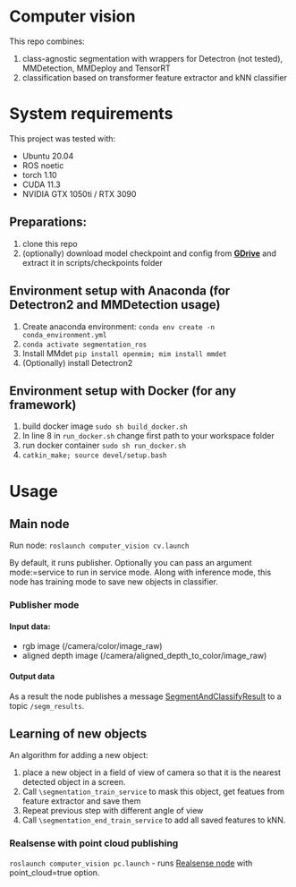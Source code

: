 # Computer vision
This repo combines: 
1. class-agnostic segmentation with wrappers for Detectron (not tested), MMDetection, MMDeploy and TensorRT
2. classification based on transformer feature extractor and kNN classifier

# System requirements

This project was tested with:
- Ubuntu 20.04
- ROS noetic
- torch 1.10
- CUDA 11.3
- NVIDIA GTX 1050ti / RTX 3090

## Preparations:
1. clone this repo
2. (optionally) download model checkpoint and config from **[GDrive](https://drive.google.com/file/d/1GHeLyvsXV3rrEWwBA5H-omxduFUOOlH7/view?usp=sharing)** and extract it in scripts/checkpoints folder

## Environment setup with Anaconda (for Detectron2 and MMDetection usage)
1. Create anaconda environment: ```conda env create -n conda_environment.yml```
2. ```conda activate segmentation_ros```
3. Install MMdet ```pip install openmim; mim install mmdet```
4. (Optionally) install Detectron2

## Environment setup with Docker (for any framework)

1. build docker image ```sudo sh build_docker.sh```
2. In line 8 in ```run_docker.sh``` change first path to your workspace folder
3. run docker container ```sudo sh run_docker.sh```
4. ```catkin_make; source devel/setup.bash```

# Usage
## Main node
Run node:
```roslaunch computer_vision cv.launch```

By default, it runs publisher. Optionally you can pass an argument mode:=service to run in service mode.
Along with inference mode, this node has training mode to save new objects in classifier.

### Publisher mode 
#### Input data:
 - rgb image (/camera/color/image_raw)
 - aligned depth image (/camera/aligned_depth_to_color/image_raw)
#### Output data
As a result the node publishes a message [SegmentAndClassifyResult](https://github.com/be2rlab/ROS-object-recognition/blob/master/msg/SegmentAndClassifyResult.msg) to a topic ```/segm_results```.


## Learning of new objects
An algorithm for adding a new object:
1. place a new object in a field of view of camera so that it is the nearest detected object in a screen.
2. Call ```\segmentation_train_service``` to mask this object, get featues from feature extractor and save them
3. Repeat previous step with different angle of view
4. Call ```\segmentation_end_train_service``` to add all saved features to kNN.

### Realsense with point cloud publishing

```roslaunch computer_vision pc.launch``` - runs [Realsense node](https://github.com/IntelRealSense/realsense-ros) with point_cloud=true option.

